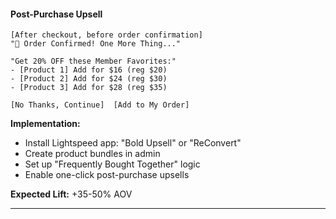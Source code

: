 #### Post-Purchase Upsell

```
[After checkout, before order confirmation]
"🎉 Order Confirmed! One More Thing..."

"Get 20% OFF these Member Favorites:"
- [Product 1] Add for $16 (reg $20)
- [Product 2] Add for $24 (reg $30)
- [Product 3] Add for $28 (reg $35)

[No Thanks, Continue]  [Add to My Order]
```

**Implementation:**

- Install Lightspeed app: "Bold Upsell" or "ReConvert"
- Create product bundles in admin
- Set up "Frequently Bought Together" logic
- Enable one-click post-purchase upsells

**Expected Lift:** +35-50% AOV

---
